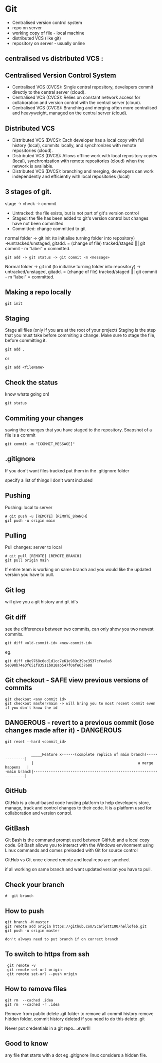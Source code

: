 #  Git


* Centralised version control system
* repo on server
* working copy of file - local machine
* distributed VCS (like git)
* repository on server - usually online

## centralised vs distributed VCS :

## Centralised Version Control System
* Centralised VCS (CVCS): Single central repository, developers commit directly to the central server (cloud).
* Centralised VCS (CVCS): Relies on constant network access for collaboration and version control with the central server (cloud).
* Centralised VCS (CVCS): Branching and merging often more centralised and heavyweight, managed on the central server (cloud).

## Distributed VCS

* Distributed VCS (DVCS): Each developer has a local copy with full history (local), commits locally, and synchronizes with remote repositories (cloud).
* Distributed VCS (DVCS): Allows offline work with local repository copies (local), synchronization with remote repositories (cloud) when the network is available.
* Distributed VCS (DVCS): branching and merging,  developers can work independently and efficiently with local repositories (local)

## 3 stages of git.
stage → check →  commit

* Untracked: the file exists, but is not part of git's version control
* Staged: the file has been added to git's version control but changes have not been committed
* Committed: change committed to git

normal folder → git init (to initialise turning folder into repository) →untracked/unstaged,  gitadd. = (change of file) tracked/staged ||| git commit - m “label” = committed.
```
git add -> git status -> git commit -m <message>
```
Normal folder → git init (to initialise turning folder into repository) → untracked/unstaged,  gitadd. = (change of file) tracked/staged ||| git commit - m “label” = committed.

## Making a repo locally
```
git init
```


## Staging
Stage all files (only if you are at the root of your project)
Staging is the step that you must take before commiting a change.
Make sure to stage the file, before committing it.
```
git add .
```
or 
```
git add <fileName>
```

##  Check the status
know whats going on!
```
git status
```

##  Commiting your changes
saving the changes that you have staged to the repository.
Snapshot of a file is a commit
```
git commit -m "[COMMIT_MESSAGE]"
```

## .gitignore

If you don't want files tracked put them in the  .gitignore folder

specify a list of things I don't want included


## Pushing 
Pushing: local to server
```
# git push -u [REMOTE] [REMOTE_BRANCH]
git push -u origin main
```

## Pulling
Pull changes: server to local
```
# git pull [REMOTE] [REMOTE_BRANCH]
git pull origin main
```
If entire team is working on same branch and you would like the  updated version you have to pull.

## Git log
will give you a git history and git id's

## Git diff
see the differences between two commits, can only show you two newest commits.
```
git diff <old-commit-id> <new-commit-id>
```
eg.
```
git diff c0e9768c6ed1d1cc7e61e989c39bc3537cfea0a6 5e098b74e3f651f83511b018ab547f0afe637688
```

## Git checkout - SAFE view previous versions of commits
```
git checkout <any commit id>
git checkout master/main -> will bring you to most recent commit even if you don't know the id
```

## DANGEROUS - revert to a previous commit (lose changes made after it) - DANGEROUS
```
git reset --hard <commit_id>
```

```

            _____Feature x------(complete replica of main branch)--------------|
            |                                                a merge happens   |
-main branch|------------------------------------------------------------------|
```

## GitHub
GitHub is a cloud-based code hosting platform to help developers store, manage, track and control changes to their code. 
It is a platform used for collaboration and version control.

## GitBash
Git Bash is the command prompt used between GitHub and a local copy code.
Git Bash allows you to interact with the Windows environment using Linux commands and comes preloaded with Git for source control

GitHub vs Git 
once cloned remote and local repo are synched.

if all working on same branch and want updated version you have to pull.

## Check your branch
```
#  git branch
```

## How to push
```
git branch -M master
git remote add origin https://github.com/Scarlett100/hellofeb.git
git push -u origin master

don't always need to put branch if on correct branch
```

## To switch to https from ssh
```
 git remote -v
 git remote set-url origin 
 git remote set-url --push origin
```

## How to remove files
```
git rm  --cached .idea
git rm  --cached -r .idea
```

Remove from public
delete .git folder to remove all commit history
remove hidden folder, commit history deleted if you need to do this delete .git

Never put credentials in a git repo....ever!!!

## Good to know
any file that starts with a dot eg .gitignore linux considers a hidden file.









